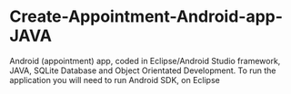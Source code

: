 # Create-Appointment-Android-app-JAVA
Android (appointment) app, coded in Eclipse/Android Studio framework, JAVA, SQLite Database and Object Orientated Development. To run the application you will need to run Android SDK, on Eclipse
